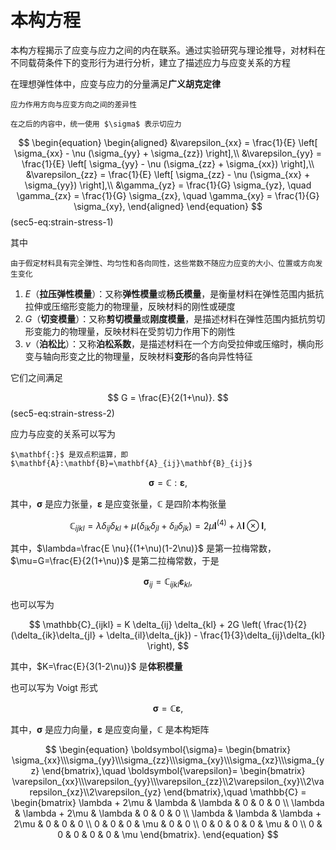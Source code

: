 # 本构方程

<span class="gray-text">
本构方程揭示了应变与应力之间的内在联系。通过实验研究与理论推导，对材料在不同载荷条件下的变形行为进行分析，建立了描述应力与应变关系的方程
</span>

在理想弹性体中，应变与应力的分量满足**广义胡克定律**

```{margin}
应力作用方向与应变方向之间的差异性

在之后的内容中，统一使用 $\sigma$ 表示切应力
```

$$
\begin{equation}
\begin{aligned}
&\varepsilon_{xx} = \frac{1}{E} \left[ \sigma_{xx} - \nu (\sigma_{yy} + \sigma_{zz}) \right],\\
&\varepsilon_{yy} = \frac{1}{E} \left[ \sigma_{yy} - \nu (\sigma_{zz} + \sigma_{xx}) \right],\\
&\varepsilon_{zz} = \frac{1}{E} \left[ \sigma_{zz} - \nu (\sigma_{xx} + \sigma_{yy}) \right],\\
&\gamma_{yz} = \frac{1}{G} \sigma_{yz}, \quad \gamma_{zx} = \frac{1}{G} \sigma_{zx}, \quad \gamma_{xy} = \frac{1}{G} \sigma_{xy},
\end{aligned}
\end{equation}
$$ (sec5-eq:strain-stress-1)

其中

```{margin}
由于假定材料具有完全弹性、均匀性和各向同性，这些常数不随应力应变的大小、位置或方向发生变化
```

1. $E$（**拉压弹性模量**）：又称**弹性模量**或**杨氏模量**，是衡量材料在弹性范围内抵抗拉伸或压缩形变能力的物理量，反映材料的刚性或硬度
2. $G$（**切变模量**）：又称**剪切模量**或**刚度模量**，是描述材料在弹性范围内抵抗剪切形变能力的物理量，反映材料在受剪切力作用下的刚性
3. $\nu$（**泊松比**）：又称**泊松系数**，是描述材料在一个方向受拉伸或压缩时，横向形变与轴向形变之比的物理量，反映材料**变形**的各向异性特征

它们之间满足

$$
G = \frac{E}{2(1+\nu)}.
$$ (sec5-eq:strain-stress-2)

应力与应变的关系可以写为

```{margin}
$\mathbf{:}$ 是双点积运算，即 $\mathbf{A}:\mathbf{B}=\mathbf{A}_{ij}\mathbf{B}_{ij}$
```

$$
\boldsymbol{\sigma}=\mathbb{C}:\boldsymbol{\varepsilon},
$$

其中，$\boldsymbol{\sigma}$ 是应力张量，$\boldsymbol{\varepsilon}$ 是应变张量，$\mathbb{C}$ 是四阶本构张量

$$
\mathbb{C}_{ijkl} = \lambda\delta_{ij}\delta_{kl}+\mu(\delta_{ik}\delta_{jl}+\delta_{il}\delta_{jk})=2\mu\mathbf{I}^{(4)}+\lambda\mathbf{I}\otimes\mathbf{I},
$$

其中，$\lambda=\frac{E \nu}{(1+\nu)(1-2\nu)}$ 是第一拉梅常数，$\mu=G=\frac{E}{2(1+\nu)}$ 是第二拉梅常数，于是

$$
\boldsymbol{\sigma}_{ij}=\mathbb{C}_{ijkl}\boldsymbol{\varepsilon}_{kl},
$$

也可以写为

$$
\mathbb{C}_{ijkl} = K \delta_{ij} \delta_{kl} + 2G \left( \frac{1}{2}(\delta_{ik}\delta_{jl} + \delta_{il}\delta_{jk}) - \frac{1}{3}\delta_{ij}\delta_{kl} \right),
$$

其中，$K=\frac{E}{3(1-2\nu)}$ 是**体积模量**

也可以写为 Voigt 形式

$$
\boldsymbol{\sigma}=\mathbb{C}\boldsymbol{\varepsilon},
$$

其中，$\boldsymbol{\sigma}$ 是应力向量，$\boldsymbol{\varepsilon}$ 是应变向量，$\mathbb{C}$ 是本构矩阵

$$
\begin{equation}
\boldsymbol{\sigma}=
\begin{bmatrix}
\sigma_{xx}\\\sigma_{yy}\\\sigma_{zz}\\\sigma_{xy}\\\sigma_{xz}\\\sigma_{yz}
\end{bmatrix},\quad
\boldsymbol{\varepsilon}=
\begin{bmatrix}
\varepsilon_{xx}\\\varepsilon_{yy}\\\varepsilon_{zz}\\2\varepsilon_{xy}\\2\varepsilon_{xz}\\2\varepsilon_{yz}
\end{bmatrix},\quad
\mathbb{C} =
\begin{bmatrix}
\lambda + 2\mu & \lambda & \lambda & 0 & 0 & 0 \\
\lambda & \lambda + 2\mu & \lambda & 0 & 0 & 0 \\
\lambda & \lambda & \lambda + 2\mu & 0 & 0 & 0 \\
0 & 0 & 0 & \mu & 0 & 0 \\
0 & 0 & 0 & 0 & \mu & 0 \\
0 & 0 & 0 & 0 & 0 & \mu
\end{bmatrix}.
\end{equation}
$$